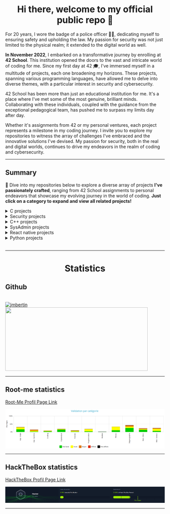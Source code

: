 <h1 align="center"><b>Hi there, welcome to my official public repo 👋</b></h1>
 

For 20 years, I wore the badge of a police officer 👮‍♂️, dedicating myself to ensuring safety and upholding the law. My passion for security was not just limited to the physical realm; it extended to the digital world as well.

**In November 2022**, I embarked on a transformative journey by enrolling at **42 School**. This institution opened the doors to the vast and intricate world of coding for me. Since my first day at 42 🎓, I've immersed myself in a multitude of projects, each one broadening my horizons. These projects, spanning various programming languages, have allowed me to delve into diverse themes, with a particular interest in security and cybersecurity.

42 School has been more than just an educational institution for me. It's a place where I've met some of the most genuine, brilliant minds. Collaborating with these individuals, coupled with the guidance from the exceptional pedagogical team, has pushed me to surpass my limits day after day.

Whether it's assignments from 42 or my personal ventures, each project represents a milestone in my coding journey. I invite you to explore my repositories to witness the array of challenges I've embraced and the innovative solutions I've devised. My passion for security, both in the real and digital worlds, continues to drive my endeavors in the realm of coding and cybersecurity.

----

## Summary

🚀 Dive into my repositories below to explore a diverse array of projects **I've passionately crafted**, ranging from 42 School assignments to personal endeavors that showcase my evolving journey in the world of coding.
**Just click on a category to expand and view all related projects!**

<details>
<summary>C projects</summary>
  
<br>

[Libft](https://github.com/jmbertin/Libft) - 42 school curriculum. Very first project in 42. It's a C library that recreates certain standard functions from the libc, as well as a few additional and bonus functions that prove to be extremely useful for subsequent projects.

[Ft_printf](https://github.com/jmbertin/FT_Printf) - 42 school curriculum. It's an attempt to recreate the famous printf function found in the C standard library, a function known for its versatility in handling string formatting. This version is a simplified take on it.

[Ft_nm](https://github.com/jmbertin/Ft_Nm) - 42 school curriculum. It's a custom implementation of the UNIX nm command, designed to display the symbol table of ELF binaries. This project was developed as part of a UNIX programming assignment and replicates the core functionality of the GNU nm command (GNU Binutils for Ubuntu) v2.40.

[Minitalk](https://github.com/jmbertin/Minitalk) - 42 school curriculum. It's a unique communication system built on UNIX signals. This lightweight server-client application allows for a simple and direct means of interprocess communication through customized handling of SIGUSR1 and SIGUSR2 signals.

[Malloc](https://github.com/jmbertin/Malloc) - 42 school curriculum. In this project, we have implemented our own versions of the `malloc`, `free`, and `realloc` functions to dynamically manage memory in C programs.

<br>

</details>

<details>
<summary>Security projects</summary>
  
<br>

[Rainfall](https://github.com/jmbertin/Rainfall) - 42 school curriculum. This project is part of the intermediate security course. Rainfall is a Capture The Flag (CTF) challenge where you will find vulnerabilities in code and exploit them to progress to the next level.

[Dr_Quine](https://github.com/jmbertin/Dr_Quine) - 42 school curriculum. This project invites you to confront the principle of self-reproduction and the problems that derive from it. It is a perfect introduction to more complex projects, particularly malware projects.

[Override](https://github.com/jmbertin/Override) - 42 school curriculum. This project is the last security course. Override is a Capture The Flag (CTF) challenge where you will find vulnerabilities in code and exploit them to progress to the next level.

[Boot2Root](https://github.com/jmbertin/Boot2Root) - 42 school curriculum. This project is a security course at 42 School. Boot2Root is some sort of a Capture The Flag (CTF) challenge where you will find vulnerabilities in code and exploit them to progress to your utlimate goal : become root.
  
<br>

</details>

<details>
<summary>C++ projects</summary>
  
<br>

[Ft_IRC](https://github.com/jmbertin/Ft_IRC) - 42 school curriculum. It's about creating our own IRC server according to standard RFC 2813 in C++ language.
  
<br>

</details>

<details>
<summary>SysAdmin projects</summary>
  
<br>

[Docker - Inception](https://github.com/jmbertin/Inception) - 42 school curriculum. This project allows you to discover and become familiar with Docker and its tools, building a functionnal local Wordpress website.

[Kubernetes - Inception_of_things](https://github.com/jmbertin/Inception_of_things) - 42 school curriculum. A minimal introduction to Kubernetes. It's a deep dive into system administration, leveraging technologies such as K3S, K3D, Vagrant, and Argo CD to set up a virtual environment and deploy web applications.
  
<br>

</details>

<details>
<summary>React native projects</summary>
  
<br>

[React Native - Snake Game](https://github.com/jmbertin/ReactNative-Snake) - This is my first React Native project. A classical Snake game, developed using React Native! This game is compatible with both iOS and Android platforms. 

[React Native - FT_Hangouts](https://github.com/jmbertin/ReactNative-Snake) - 42 school curriculum. A reproduction of the basic functionality of the Hangouts application. Developed using React Native!

[React Native - 42SchoolProjects](https://github.com/jmbertin/42SchoolProjects) - Personnal project. A project to help students of 42 to manage their projects and acces to projects informations.

<br>

</details>

<details>
<summary>Python projects</summary>
  
<br>

[N-Puzzle](https://github.com/jmbertin/N-Puzzle) - 42 school curriculum. This is a Python script for solving the N-Puzzle problem using the A* search or greedy algorithms.

[Linear_regression](https://github.com/jmbertin/Linear_regression) - 42 school curriculum. The aim of this project is to introduce to the basic concept behind machine learning by creating a linear regression algorithm, with gradient descent.

<br>

</details>

<br>

----
<h1 align="center"><b>Statistics</b></h1>


## Github
  <br>
<a href="https://github.com/jmbertin/">
    <img src="https://github-readme-stats.vercel.app/api/top-langs?username=jmbertin&show_icons=true&locale=en&layout=compact&line_height=20&title_color=7A7ADB&icon_color=2234AE&text_color=D3D3D3&bg_color=0,000000,130F40" width="450"  alt="jmbertin" height="200"/>
  <img src="https://github-readme-stats.vercel.app/api?username=jmbertin&include_all_commits=true&count_private=true&show_icons=true&line_height=20&title_color=7A7ADB&icon_color=2234AE&text_color=D3D3D3&bg_color=0,000000,130F40" width="450" height="200"/>
</a>

----

## Root-me statistics

[Root-Me Profil Page Link](https://www.root-me.org/jbertin?inc=info&lang=fr)

![Demo GIF](./rootme.png)

----

## HackTheBox statistics

[HackTheBox Profil Page Link](https://app.hackthebox.com/profile/1314046)

![Demo GIF](./htb.png)

----

<!--

<img src="./100.png" width="50" height="40">

### C++ projects

**jmbertin/jmbertin** is a ✨ _special_ ✨ repository because its `README.md` (this file) appears on your GitHub profile.

Here are some ideas to get you started:

- 🔭 I’m currently working on ...
- 🌱 I’m currently learning ...
- 👯 I’m looking to collaborate on ...
- 🤔 I’m looking for help with ...
- 💬 Ask me about ...
- 📫 How to reach me: ...
- 😄 Pronouns: ...
- ⚡ Fun fact: ...
-->
